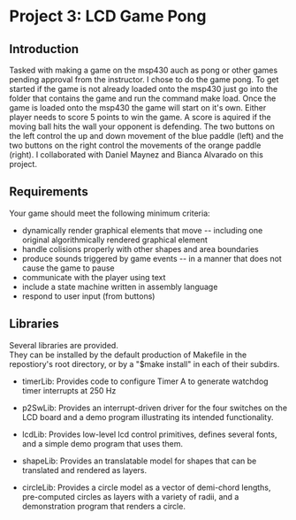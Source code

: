 # Project 3: LCD Game Pong
## Introduction

Tasked with making a game on the msp430 auch as pong or other games pending approval from the instructor. I chose to do the game pong. To get started if the game is not already loaded onto the msp430 just go into the folder that contains the game and run the command make load. Once the game is loaded onto the msp430 the game will start on it's own. Either player needs to score 5 points to win the game. A score is aquired if the moving ball hits the wall your opponent is defending. The two buttons on the left control the up and down movement of the blue paddle (left) and the two buttons on the right control the movements of the orange paddle (right). I collaborated with Daniel Maynez and Bianca Alvarado on this project.

## Requirements
Your game should meet the following minimum criteria:

- dynamically render graphical elements that move
-- including one original algorithmically rendered graphical element 
- handle colisions properly with other shapes and area boundaries
- produce sounds triggered by game events
-- in a manner that does not cause the game to pause
- communicate with the player using text
- include a state machine written in assembly language
- respond to user input (from buttons)


## Libraries

Several libraries are provided.  
They can be installed by the default production of Makefile in the repostiory's 
root directory, or by a "$make install" in each of their subdirs.

- timerLib: Provides code to configure Timer A to generate watchdog timer interrupts at 250 Hz

- p2SwLib: Provides an interrupt-driven driver for the four switches on the LCD board and a demo program illustrating its intended functionality.

- lcdLib: Provides low-level lcd control primitives, defines several fonts, 
and a simple demo program that uses them.

- shapeLib: Provides an translatable model for shapes that can be translated 
and rendered as layers.

- circleLib: Provides a circle model as a vector of demi-chord lengths,
pre-computed circles as layers with a variety of radii, 
and a demonstration program that renders a circle.




